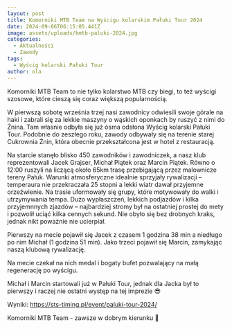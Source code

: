 ```yaml
---
layout: post
title: Komorniki MTB Team na Wyścigu kolarskim Pałuki Tour 2024
date: 2024-09-06T06:15:05.441Z
image: assets/uploads/kmtb-paluki-2024.jpg
categories:
  - Aktualności
  - Zawody
tags:
  - Wyścig kolarski Pałuki Tour
author: ola
---
```

Komorniki MTB Team to nie tylko kolarstwo MTB czy biegi, to też wyścigi szosowe, które cieszą się coraz większą popularnością. 
<!--more-->

W pierwszą sobotę września trzej nasi zawodnicy odwiesili swoje górale na haki i zabrali się za lekkie maszyny o wąskich oponkach by ruszyć z nimi do Żnina. Tam własnie odbyła się już ósma odsłona Wyścig kolarski Pałuki Tour. Podobnie do zeszłego roku, zawody odbywały się na terenie starej Cukrownia Żnin, która obecnie przekształcona jest w hotel z restauracją.

Na starcie stanęło blisko 450 zawodników i zawodniczek, a nasz klub reprezentowali Jacek Grajser, Michał Piątek oraz Marcin Piątek. Równo o 12:00 ruszyli na liczącą około 65km trasę przebigającą przez malownicze tereny Pałuk. Warunki atmosferyczne idealnie sprzyjały rywalizacji – temperaura nie przekraczała 25 stopni a lekki wiatr dawał przyjemne orzeźwienie. Na trasie uformowały się grupy, które motywowały do walki i utrzymywania tempa. Dużo wypłaszczeń, lekkich podjazdów i kilka przyjemnnych zjazdów – najbardziej stromy był na ostatniej prostej do mety i pozwolił uciąć kilka cennych sekund. Nie obyło się bez drobnych kraks, jednak nikt poważnie nie ucierpiał.

Pierwszy na mecie pojawił się Jacek z czasem 1 godzina 38 min a niedługo po nim Michał (1 godzina 51 min). Jako trzeci pojawił się Marcin, zamykając naszą klubową rywalizację. 

Na mecie czekał na nich medal i bogaty bufet pozwalający na małą regenerację po wyścigu.

Michał i Marcin startowali już w Pałuki Tour, jednak dla Jacka był to pierwszy i raczej nie ostatni występ na tej imprezie 😎

Wyniki: <https://sts-timing.pl/event/paluki-tour-2024/>

Komorniki MTB Team - zawsze w dobrym kierunku 🙂